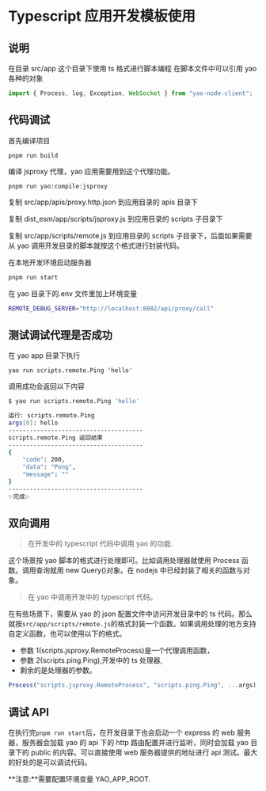 # Typescript 应用开发模板使用

## 说明

在目录 src/app 这个目录下使用 ts 格式进行脚本编程
在脚本文件中可以引用 yao 各种的对象

```js
import { Process, log, Exception, WebSocket } from "yao-node-client";
```

## 代码调试

首先编译项目

```
pnpm run build
```

编译 jsproxy 代理，yao 应用需要用到这个代理功能。

```
pnpm run yao:compile:jsproxy
```

复制 src/app/apis/proxy.http.json 到应用目录的 apis 目录下

复制 dist_esm/app/scripts/jsproxy.js 到应用目录的 scripts 子目录下

复制 src/app/scripts/remote.js 到应用目录的 scripts 子目录下，后面如果需要从 yao 调用开发目录的脚本就按这个格式进行封装代码。

在本地开发环境启动服务器

```sh
pnpm run start
```

在 yao 目录下的.env 文件里加上环境变量

```sh
REMOTE_DEBUG_SERVER="http://localhost:8082/api/proxy/call"
```

## 测试调试代理是否成功

在 yao app 目录下执行

```
yao run scripts.remote.Ping 'hello'
```

调用成功会返回以下内容

```sh
$ yao run scripts.remote.Ping 'hello'

运行: scripts.remote.Ping
args[0]: hello
--------------------------------------
scripts.remote.Ping 返回结果
--------------------------------------
{
    "code": 200,
    "data": "Pong",
    "message": ""
}
--------------------------------------
✨完成✨
```

## 双向调用

> 在开发中的 typescript 代码中调用 yao 的功能.

这个场景按 yao 脚本的格式进行处理即可。比如调用处理器就使用 Process 函数。调用查询就用 new Query()对象。在 nodejs 中已经封装了相关的函数与对象。

> 在 yao 中调用开发中的 typescript 代码。

在有些场景下，需要从 yao 的 json 配置文件中访问开发目录中的 ts 代码。那么就按`src/app/scripts/remote.js`的格式封装一个函数。如果调用处理的地方支持自定义函数，也可以使用以下的格式。

- 参数 1(scripts.jsproxy.RemoteProcess)是一个代理调用函数，
- 参数 2(scripts.ping.Ping),开发中的 ts 处理器,
- 剩余的是处理器的参数。

```js
Process("scripts.jsproxy.RemoteProcess", "scripts.ping.Ping", ...args);
```

## 调试 API

在执行完`pnpm run start`后，在开发目录下也会启动一个 express 的 web 服务器，服务器会加载 yao 的 api 下的 http 路由配置并进行监听，同时会加载 yao 目录下的 public 的内容。可以直接使用 web 服务器提供的地址进行 api 测试。最大的好处的是可以调试代码。

**注意:**需要配置环境变量 YAO_APP_ROOT.

